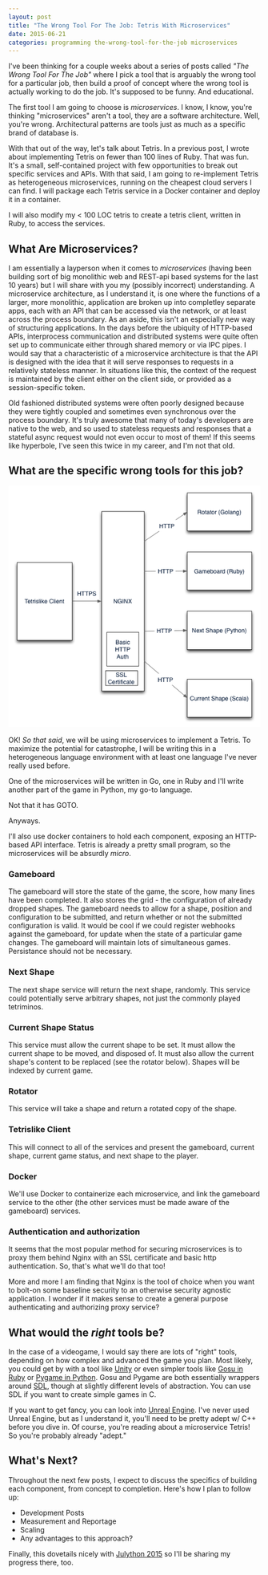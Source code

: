 ```yaml
---
layout: post
title: "The Wrong Tool For The Job: Tetris With Microservices"
date: 2015-06-21
categories: programming the-wrong-tool-for-the-job microservices
---
```


I've been thinking for a couple weeks about a series of posts called *"The Wrong Tool For The Job"* where I pick a tool that is arguably the wrong tool for a particular job, then build a proof of concept where the wrong tool is actually working to do the job.
It's supposed to be funny.
And educational.

The first tool I am going to choose is *microservices*.
I know, I know, you're thinking "microservices" aren't a tool, they are a software architecture.
Well, you're wrong.
Architectural patterns are tools just as much as a specific brand of database is.

With that out of the way, let's talk about Tetris.
In a previous post, I wrote about implementing Tetris on fewer than 100 lines of Ruby.
That was fun.
It's a small, self-contained project with few opportunities to break out specific services and APIs.
With that said, I am going to re-implement Tetris as heterogeneous microservices, running on the cheapest cloud servers I can find.
I will package each Tetris service in a Docker container and deploy it in a container.

I will also modify my < 100 LOC tetris to create a tetris client, written in Ruby, to access the services.

## What Are Microservices?

I am essentially a layperson when it comes to *microservices* (having been building sort of big monolithic web and REST-api based systems for the last 10 years) but I will share with you my (possibly incorrect) understanding.
A microservice architecture, as I understand it, is one where the functions of a larger, more monolithic, application are broken up into completley separate apps, each with an API that can be accessed via the network, or at least across the process boundary.
As an aside, this isn't an especially new way of structuring applications.
In the days before the ubiquity of HTTP-based APIs, interprocess communication and distributed systems were quite often set up to communicate either through shared memory or via IPC pipes.
I would say that a characteristic of a microservice architecture is that the API is designed with the idea that it will serve responses to requests in a relatively stateless manner.
In situations like this, the context of the request is maintained by the client either on the client side, or provided as a session-specific token.

Old fashioned distributed systems were often poorly designed because they were tightly coupled and sometimes even synchronous over the process boundary.
It's truly awesome that many of today's developers are native to the web, and so used to stateless requests and responses that a stateful async request would not even occur to most of them!
If this seems like hyperbole, I've seen this twice in my career, and I'm not that old.

## What are the specific wrong tools for this job?

![Diagram for new Tetrislike](/img/tetris-microservice/tetris-microservice-overview.png)

OK!  *So that said*, we will be using microservices to implement a Tetris.
To maximize the potential for catastrophe, I will be writing this in a heterogeneous language environment with at least one language I've never really used before.

One of the microservices will be written in Go, one in Ruby and I'll write another part of the game in Python, my go-to language.

Not that it has GOTO.

Anyways.

I'll also use docker containers to hold each component, exposing an HTTP-based API interface.
Tetris is already a pretty small program, so the microservices will be absurdly *micro*.

### Gameboard

The gameboard will store the state of the game, the score, how many lines have been completed.
It also stores the grid - the configuration of already dropped shapes.
The gameboard needs to allow for a shape, position and configuration to be submitted, and return whether or not the submitted configuration is valid.
It would be cool if we could register webhooks against the gameboard, for update when the state of a particular game changes.
The gameboard will maintain lots of simultaneous games.
Persistance should not be necessary.

### Next Shape

The next shape service will return the next shape, randomly.
This service could potentially serve arbitrary shapes, not just the commonly played tetriminos.

### Current Shape Status
This service must allow the current shape to be set.
It must allow the current shape to be moved, and disposed of.
It must also allow the current shape's content to be replaced (see the rotator below).
Shapes will be indexed by current game.

### Rotator
This service will take a shape and return a rotated copy of the shape.

### Tetrislike Client
This will connect to all of the services and present the gameboard, current shape, current game status, and next shape to the player.

### Docker 
We'll use Docker to containerize each microservice, and link the gameboard service to the other (the other services must be made aware of the gameboard) services.

### Authentication and authorization
It seems that the most popular method for securing microservices is to proxy them behind Nginx with an SSL certificate and basic http authentication.
So, that's what we'll do that too!

More and more I am finding that Nginx is the tool of choice when you want to bolt-on some baseline security to an otherwise security agnostic application.
I wonder if it makes sense to create a general purpose authenticating and authorizing proxy service?

## What would the *right* tools be?

In the case of a videogame, I would say there are lots of "right" tools, depending on how complex and advanced the game you plan.
Most likely, you could get by with a tool like [Unity](www.unity3d.com) or even simpler tools like [Gosu in Ruby](https://www.libgosu.org/) or [Pygame in Python](http://pygame.org).
Gosu and Pygame are both essentially wrappers around [SDL](https://www.libsdl.org/), though at slightly different levels of abstraction.  You can use SDL if you want to create simple games in C.

If you want to get fancy, you can look into [Unreal Engine](https://www.unrealengine.com/what-is-unreal-engine-4).
I've never used Unreal Engine, but as I understand it, you'll need to be pretty adept w/ C++ before you dive in.
Of course, you're reading about a microservice Tetris!
So you're probably already "adept."

## What's Next?

Throughout the next few posts, I expect to discuss the specifics of building each component, from concept to completion.  Here's how I plan to follow up:

  *   Development Posts
  *   Measurement and Reportage
  *   Scaling
  *   Any advantages to this approach?

Finally, this dovetails nicely with [Julython 2015](http://www.julython.org) so I'll be sharing my progress there, too.

